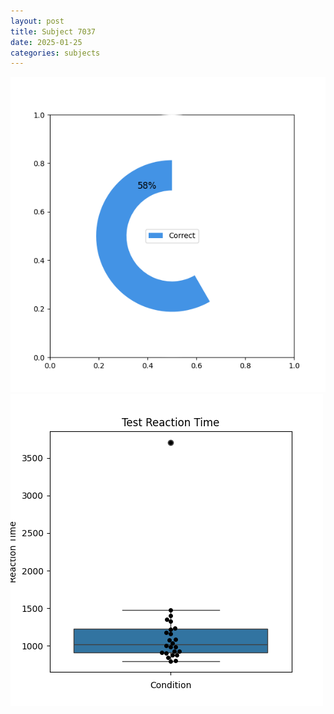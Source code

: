 ```yaml
---
layout: post
title: Subject 7037
date: 2025-01-25
categories: subjects
---
```


![](data/7037/run-8/7037_FN_acc_test.png)
![](data/7037/run-8/7037_FN_rt.png)
